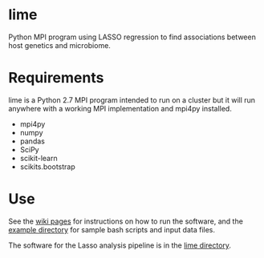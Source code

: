 # lime
Python MPI program using LASSO regression to find associations between host genetics and microbiome.

# Requirements
lime is a Python 2.7 MPI program intended to run on a cluster but it will run anywhere with a working MPI implementation and mpi4py installed.

 - mpi4py
 - numpy
 - pandas
 - SciPy
 - scikit-learn
 - scikits.bootstrap

# Use
See the [wiki pages](https://github.com/jklynch/lime/wiki) for 
instructions on how to run the software, and the 
[example directory](https://github.com/jklynch/lime/tree/master/example) for 
sample bash scripts and input data files.

The software for the Lasso analysis pipeline is in 
the [lime directory](https://github.com/jklynch/lime/tree/master/lime).
